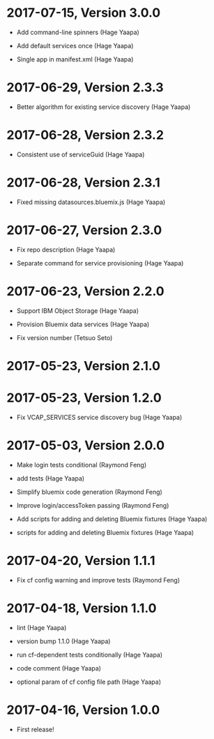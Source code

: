 2017-07-15, Version 3.0.0
=========================

 * Add command-line spinners (Hage Yaapa)

 * Add default services once (Hage Yaapa)

 * Single app in manifest.xml (Hage Yaapa)


2017-06-29, Version 2.3.3
=========================

 * Better algorithm for existing service discovery (Hage Yaapa)


2017-06-28, Version 2.3.2
=========================

 * Consistent use of serviceGuid (Hage Yaapa)


2017-06-28, Version 2.3.1
=========================

 * Fixed missing datasources.bluemix.js (Hage Yaapa)


2017-06-27, Version 2.3.0
=========================

 * Fix repo description (Hage Yaapa)

 * Separate command for service provisioning (Hage Yaapa)


2017-06-23, Version 2.2.0
=========================

 * Support IBM Object Storage (Hage Yaapa)

 * Provision Bluemix data services (Hage Yaapa)

 * Fix version number (Tetsuo Seto)


2017-05-23, Version 2.1.0
=========================



2017-05-23, Version 1.2.0
=========================

 * Fix VCAP_SERVICES service discovery bug (Hage Yaapa)


2017-05-03, Version 2.0.0
=========================

 * Make login tests conditional (Raymond Feng)

 * add tests (Hage Yaapa)

 * Simplify bluemix code generation (Raymond Feng)

 * Improve login/accessToken passing (Raymond Feng)

 * Add scripts for adding and deleting Bluemix fixtures (Hage Yaapa)

 * scripts for adding and deleting Bluemix fixtures (Hage Yaapa)


2017-04-20, Version 1.1.1
=========================

 * Fix cf config warning and improve tests (Raymond Feng)


2017-04-18, Version 1.1.0
=========================

 * lint (Hage Yaapa)

 * version bump 1.1.0 (Hage Yaapa)

 * run cf-dependent tests conditionally (Hage Yaapa)

 * code comment (Hage Yaapa)

 * optional param of cf config file path (Hage Yaapa)


2017-04-16, Version 1.0.0
=========================

 * First release!
